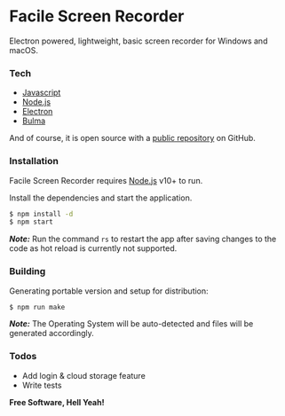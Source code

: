 # Facile Screen Recorder

Electron powered, lightweight, basic screen recorder for Windows and macOS.

### Tech

* [Javascript](https://developer.mozilla.org/en-US/docs/Web/JavaScript)
* [Node.js](https://nodejs.org/)
* [Electron](https://www.electronjs.org/)
* [Bulma](https://bulma.io/)

And of course, it is open source with a [public repository](https://github.com/aman56thakur/screen-recorder.git) on GitHub.

### Installation

Facile Screen Recorder requires [Node.js](https://nodejs.org/) v10+ to run.

Install the dependencies and start the application.

```sh
$ npm install -d
$ npm start
```
 **_Note:_**  Run the command ```rs``` to restart the app after saving changes to the code as hot reload is currently not supported.
 

### Building

Generating portable version and setup for distribution:

```sh
$ npm run make
```

 **_Note:_**  The Operating System will be auto-detected and files will be generated accordingly.

### Todos

 - Add login & cloud storage feature
 - Write tests


**Free Software, Hell Yeah!**
